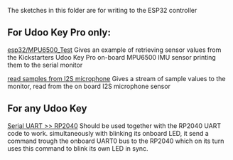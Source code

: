 The sketches in this folder are for writing to the ESP32 controller
## For Udoo Key Pro only:
[esp32/MPU6500_Test](https://github.com/opivankristovi/udoo-key-arduino/tree/main/esp32/MPU6500_Test_esp32)
  Gives an example of retrieving sensor values from the Kickstarters Udoo Key Pro on-board MPU6500 IMU sensor
  printing them to the serial monitor

[read samples from I2S microphone](https://github.com/opivankristovi/udoo-key-arduino/tree/main/esp32/Digital_mic_SerialPlotter)
  Gives a stream of sample values to the monitor, read from the on board I2S microphone sensor

## For any Udoo Key
[Serial UART >> RP2040](https://github.com/opivankristovi/udoo-key-arduino/tree/main/esp32/esp32ToPicoUART)
  Should be used together with the RP2040 UART code to work.
  simultaneously with blinking its onboard LED, it send a command trough the onboard UART0 bus to the RP2040 which on its turn       uses this command to blink its own LED in sync.
